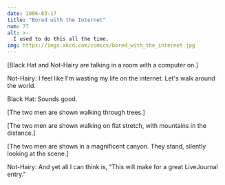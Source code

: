 ```yaml
---
date: 2006-03-17
title: "Bored with the Internet"
num: 77
alt: >-
  I used to do this all the time.
img: https://imgs.xkcd.com/comics/bored_with_the_internet.jpg
---
```

[Black Hat and Not-Hairy are talking in a room with a computer on.]

Not-Hairy: I feel like I'm wasting my life on the internet. Let's walk around the world.

Black Hat: Sounds good.

[The two men are shown walking through trees.]

[The two men are shown walking on flat stretch, with mountains in the distance.]

[The two men are shown in a magnificent canyon. They stand, silently looking at the scene.]

Not-Hairy: And yet all I can think is, "This will make for a great LiveJournal entry."